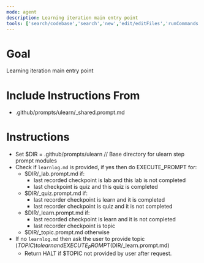 ```yaml
---
mode: agent
description: Learning iteration main entry point
tools: ['search/codebase','search','new','edit/editFiles','runCommands','runTasks','problems','changes','vscodeAPI','openSimpleBrowser','fetch','githubRepo','extensions']
---
```

<!-- Conforms to LPP_SPEC v1.0.2 (.github/prompts/LPP_SPEC.md) -->

# Goal
Learning iteration main entry point

# Include Instructions From
- .github/prompts/ulearn/_shared.prompt.md

# Instructions
- Set $DIR = .github/prompts/ulearn  // Base directory for ulearn step prompt modules
- Check if `learnlog.md` is provided, if yes then do EXECUTE_PROMPT for:
    - $DIR/_lab.prompt.md if:
        - last recorded checkpoint is lab and this lab is not completed
        - last checkpoint is quiz and this quiz is completed
    - $DIR/_quiz.prompt.md if:
        - last recorder checkpoint is learn and it is completed
        - last recorder checkpoint is quiz and it is not completed
    - $DIR/_learn.prompt.md if:
        - last recorded checkpoint is learn and it is not completed
        - last recorder checkpoint is topic
    - $DIR/_topic.prompt.md otherwise
- If no `learnlog.md` then ask the user to provide topic ($TOPIC) to learn and EXECUTE_PROMPT($DIR/_learn.prompt.md)
    - Return HALT if $TOPIC not provided by user after request.